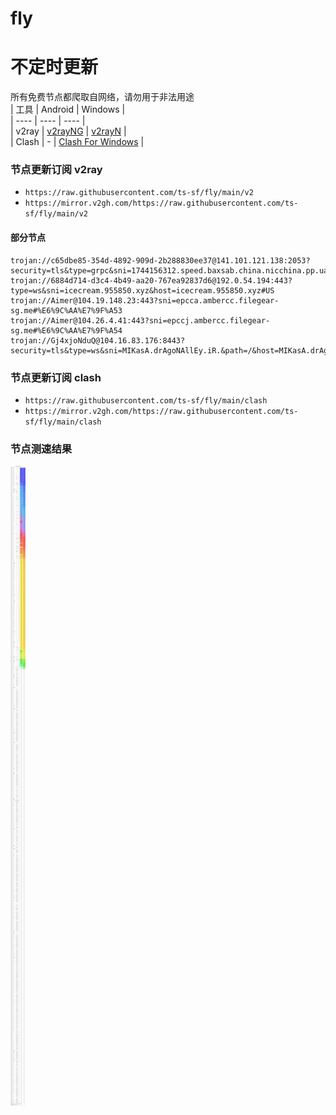 # fly
# 不定时更新
所有免费节点都爬取自网络，请勿用于非法用途  
|  工具  | Android  | Windows  |  
|  ----  | ----   | ----  |  
| v2ray  | [v2rayNG](https://github.com/2dust/v2rayNG/releases) | [v2rayN](https://github.com/2dust/v2rayN/releases) |  
| Clash  | - | [Clash For Windows](https://github.com/2dust/clashN/releases) | 
  
### 节点更新订阅  v2ray
- `https://raw.githubusercontent.com/ts-sf/fly/main/v2`  
- `https://mirror.v2gh.com/https://raw.githubusercontent.com/ts-sf/fly/main/v2`  

#### 部分节点  
``` 
trojan://c65dbe85-354d-4892-909d-2b288830ee37@141.101.121.138:2053?security=tls&type=grpc&sni=1744156312.speed.baxsab.china.nicchina.pp.ua#%E6%9C%AA%E7%9F%A52
trojan://6884d714-d3c4-4b49-aa20-767ea92837d6@192.0.54.194:443?type=ws&sni=icecream.955850.xyz&host=icecream.955850.xyz#US
trojan://Aimer@104.19.148.23:443?sni=epcca.ambercc.filegear-sg.me#%E6%9C%AA%E7%9F%A53
trojan://Aimer@104.26.4.41:443?sni=epccj.ambercc.filegear-sg.me#%E6%9C%AA%E7%9F%A54
trojan://Gj4xjoNduQ@104.16.83.176:8443?security=tls&type=ws&sni=MIKasA.drAgoNAllEy.iR.&path=/&host=MIKasA.drAgoNAllEy.iR.#%E6%9C%AA%E7%9F%A55
```
### 节点更新订阅  clash
- `https://raw.githubusercontent.com/ts-sf/fly/main/clash`  
- `https://mirror.v2gh.com/https://raw.githubusercontent.com/ts-sf/fly/main/clash`  

### 节点测速结果
![image](traffic.png)
